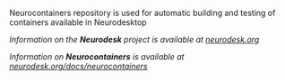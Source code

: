 Neurocontainers repository is used for automatic building and testing of containers available in Neurodesktop

_Information on the **Neurodesk** project is available at [neurodesk.org](https://neurodesk.org)_

_Information on **Neurocontainers** is available at [neurodesk.org/docs/neurocontainers](https://neurodesk.org/docs/neurocontainers)_

